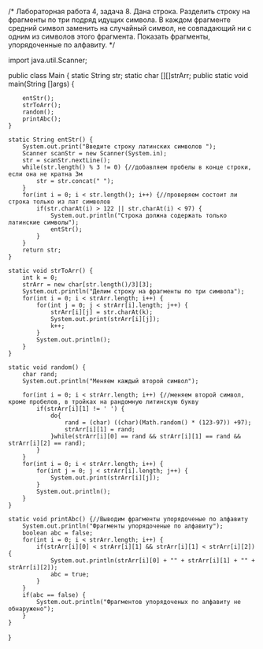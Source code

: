 /*
Лабораторная работа 4, задача 8.
Дана строка. Разделить строку на фрагменты по три подряд идущих символа. 
В каждом фрагменте средний символ заменить на случайный символ, 
не совпадающий ни с одним из символов этого фрагмента. 
Показать фрагменты, упорядоченные по алфавиту.
 */

import java.util.Scanner;

public class Main {
	static String str;
	static char [][]strArr;
	public static void main(String []args) {
		
		entStr();
		strToArr();
		random();
		printAbc();		
	}
	
	static String entStr() {
		System.out.print("Введите строку латинских символов ");
		Scanner scanStr = new Scanner(System.in);
		str = scanStr.nextLine();
		while(str.length() % 3 != 0) {//добавляем пробелы в конце строки, если она не кратна 3м
			str = str.concat(" ");
		}
		for(int i = 0; i < str.length(); i++) {//проверяем состоит ли строка только из лат символов
			if(str.charAt(i) > 122 || str.charAt(i) < 97) {
				System.out.println("Строка должна содержать только латинские символы");
				entStr();
			}
		}
		return str;
	}
	
	static void strToArr() {
		int k = 0;
		strArr = new char[str.length()/3][3];
		System.out.println("Делим строку на фрагменты по три символа");
		for(int i = 0; i < strArr.length; i++) {
			for(int j = 0; j < strArr[i].length; j++) {
				strArr[i][j] = str.charAt(k);
				System.out.print(strArr[i][j]);
				k++;
			}
			System.out.println();
		}
	}
	
	static void random() {
		char rand;
		System.out.println("Меняем каждый второй символ");

		for(int i = 0; i < strArr.length; i++) {//меняем второй символ, кроме пробелов, в тройках на рандомную литинскую букву
			if(strArr[i][1] != ' ') {
				do{
					rand = (char) ((char)(Math.random() * (123-97)) +97);
					strArr[i][1] = rand;
				}while(strArr[i][0] == rand && strArr[i][1] == rand && strArr[i][2] == rand);
			}	
		}
		for(int i = 0; i < strArr.length; i++) {
			for(int j = 0; j < strArr[i].length; j++) {
				System.out.print(strArr[i][j]);
			}
			System.out.println();
		}
	}
	
	static void printAbc() {//Выводим фрагменты упорядоченые по алфавиту 
		System.out.println("Фрагменты упорядоченые по алфавиту");
		boolean abc = false;
		for(int i = 0; i < strArr.length; i++) {
			if(strArr[i][0] < strArr[i][1] && strArr[i][1] < strArr[i][2]) {
				System.out.println(strArr[i][0] + "" + strArr[i][1] + "" + strArr[i][2]);
				abc = true;
			}
		}
		if(abc == false) {
			System.out.println("Фрагментов упорядоченых по алфавиту не обнаружено");
		}
	}
}
